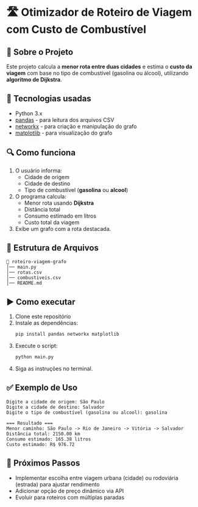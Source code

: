 # 🛣️ Otimizador de Roteiro de Viagem com Custo de Combustível

## 📌 Sobre o Projeto
Este projeto calcula a **menor rota entre duas cidades** e estima o **custo da viagem** com base no tipo de combustível (gasolina ou álcool), utilizando **algoritmo de Dijkstra**.

## 🤖 Tecnologias usadas
- Python 3.x
- [pandas](https://pandas.pydata.org/) - para leitura dos arquivos CSV
- [networkx](https://networkx.org/) - para criação e manipulação do grafo
- [matplotlib](https://matplotlib.org/) - para visualização do grafo

## 🔍 Como funciona
1. O usuário informa:
   - Cidade de origem
   - Cidade de destino
   - Tipo de combustível (**gasolina** ou **alcool**)
2. O programa calcula:
   - Menor rota usando **Dijkstra**
   - Distância total
   - Consumo estimado em litros
   - Custo total da viagem
3. Exibe um grafo com a rota destacada.

## 📂 Estrutura de Arquivos
```
📁 roteiro-viagem-grafo
│── main.py
│── rotas.csv
│── combustiveis.csv
│── README.md
```

## ▶️ Como executar
1. Clone este repositório
2. Instale as dependências:
   ```bash
   pip install pandas networkx matplotlib
   ```
3. Execute o script:
   ```bash
   python main.py
   ```
4. Siga as instruções no terminal.

## ✅ Exemplo de Uso
```
Digite a cidade de origem: São Paulo
Digite a cidade de destino: Salvador
Digite o tipo de combustível (gasolina ou alcool): gasolina

=== Resultado ===
Menor caminho: São Paulo -> Rio de Janeiro -> Vitória -> Salvador
Distância total: 2150.00 km
Consumo estimado: 165.38 litros
Custo estimado: R$ 976.72
```

## 🎯 Próximos Passos
-  Implementar escolha entre viagem urbana (cidade) ou rodoviária (estrada) para ajustar rendimento
-  Adicionar opção de preço dinâmico via API
-  Evoluir para roteiros com múltiplas paradas

